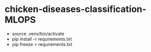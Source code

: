 # chicken-diseases-classification-MLOPS
- source .venv/bin/activate
- pip install -r requirements.txt
- pip freeze > requirements.txt

